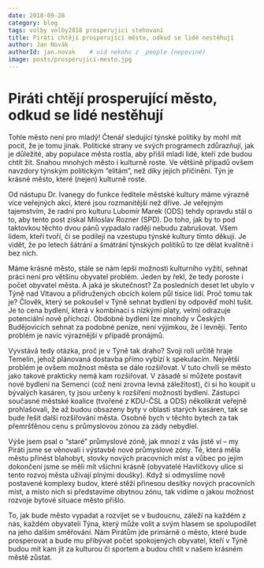 ```yaml
---
date: 2018-09-28
category: blog
tags: volby volby2018 prosperujici stehovani
title: Piráti chtějí prosperující město, odkud se lidé nestěhují
author: Jan Novák
authorId: jan.novak    # uid nekoho z _people (nepoviné)
image: posts/prosperujici-mesto.jpg
---
```


# Piráti chtějí prosperující město, odkud se lidé nestěhují

Tohle město není pro mladý! Čtenář sledující týnské politiky by mohl mít pocit, že je tomu jinak. Politické strany ve svých programech zdůrazňují, jak je důležité, aby populace města rostla, aby přišli mladí lidé, kteří zde budou chtít žít. Snahou mnohých město i kulturně roste. Ve většině případů ovšem navzdory týnským politickým “elitám”, než díky jejich přičinění. Týn je krásné město, které (nejen) kulturně roste.

Od nástupu Dr. Ivanegy do funkce ředitele městské kultury máme výrazně více veřejných akcí, které jsou rozmanitější než dříve. Je veřejným tajemstvím, že radní pro kulturu Lubomír Marek (ODS) tehdy opravdu stál o to, aby tento post získal Miloslav Rozner (SPD). Do toho, jak by to pod taktovkou těchto dvou pánů vypadalo raději nebudu zabrušovat. Všem lidem, kteří tvoří, či se podílejí na vzestupu týnské kultury tímto děkuji. Je vidět, že po letech šátrání a šmátrání týnských politiků to lze dělat kvalitně i bez nich.

Máme krásné město, stále se nám lepší možnosti kulturního vyžití, sehnat práci není pro většinu obyvatel problém. Jeden by řekl, že tedy poroste i počet obyvatel města. A jaká je skutečnost? Za posledních deset let ubylo v Týně nad Vltavou a přidružených obcích kolem půl tisíce lidí. Proč tomu tak je? Člověk, který se pokoušel v Týně sehnat bydlení by odpověď mohl tušit. Je to cena bydlení, která v kombinaci s nízkými platy, velmi odrazuje potenciální nově příchozí. Obdobné bydlení lze mnohdy v Českých Budějovicích sehnat za podobné peníze, není výjimkou, že i levněji. Tento problém je navíc výraznější v případě pronájmů.

Vyvstává tedy otázka, proč je v Týně tak draho? Svoji roli určitě hraje Temelín, jehož plánovaná dostavba přímo vybízí k spekulacím. Největší problém je ovšem možnost města se dále rozšiřovat. V tuto chvíli se město jako takové prakticky nemá kam rozšiřovat. V zásadě si můžete postavit nové bydlení na Semenci (což není zrovna levná záležitost), či si ho koupit u bývalých kasáren, ty jsou určeny k rozšíření možnosti bydlení. Zástupci současné městské koalice (tvořené z KDU-ČSL a ODS) několikrát veřejně prohlašovali, že až budou obsazeny byty v oblasti starých kasáren, tak se bude řešit další rozšiřování města. Osobně bych v těchto bytech za tak přemršťěnou cenu s průmyslovou zónou za zády nebydlel.

Výše jsem psal o “staré” průmyslové zóně, jak mnozí z vás jistě ví – my Piráti jsme se věnovali i výstavbě nové průmyslové zóny. Té, která měla městu přinést blahobyt, stovky nových pracovních míst a vůbec po jejím dokončení jsme se měli mít všichni krásně (obyvatelé Havlíčkovy ulice si tento rozvoj města užívají plnými doušky). Když si odmyslíme nově postavené komplexy budov, které stěží přinesou desítky nových pracovních míst, a místo nich si představíme obytnou zónu, tak vidíme o jakou možnost rozvoje bytové situace město přišlo.

To, jak bude město vypadat a rozvíjet se v budoucnu, záleží na každém z nás, každém obyvateli Týna, který může volit a svým hlasem se spolupodílet na jeho dalším směřování. Nám Pirátům jde primárně o město, které bude prosperovat a bude mu přibývat počet spokojených obyvatel, kteří v Týně budou mít kam jít za kulturou či sportem a budou chtít v našem krásném městě zůstat.
